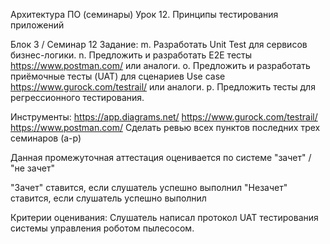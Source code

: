Архитектура ПО (семинары)
Урок 12. Принципы тестирования приложений

Блок 3 / Семинар 12
Задание:
m. Разработать Unit Test для сервисов бизнес-логики.
n. Предложить и разработать E2E тесты https://www.postman.com/ или аналоги.
o. Предложить и разработать приёмочные тесты (UAT) для сценариев Use case
https://www.gurock.com/testrail/ или аналоги.
p. Предложить тесты для регрессионного тестирования.


Инструменты:
https://app.diagrams.net/
https://www.gurock.com/testrail/
https://www.postman.com/
Сделать ревью всех пунктов последних трех семинаров (a-p)

Данная промежуточная аттестация оценивается по системе "зачет" / "не зачет"

"Зачет" ставится, если слушатель успешно выполнил
"Незачет" ставится, если слушатель успешно выполнил

Критерии оценивания:
Слушатель написал протокол UAT тестирования системы управления роботом пылесосом.
